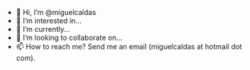 - 👋 Hi, I’m @miguelcaldas
- 👀 I’m interested in...
- 🌱 I’m currently...
- 💞️ I’m looking to collaborate on...
- 📫 How to reach me? Send me an email (miguelcaldas at hotmail dot com).

